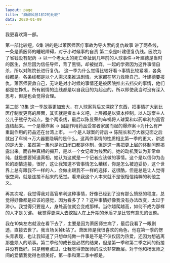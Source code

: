 ```yaml
---
layout: page
title: "麻醉风暴1和2的比较"
data: 2020-01-09
---
```


我更喜欢第一部。 

第一部比较短，6集
讲的是以萧医师医疗事故为导火索的复仇故事
讲了两条线，一条是萧医师的睡眠障碍，对于小时候事的自责
第二条是叶建德复仇线。医院为了省钱没有配药 -> 以一个老太太的死亡牵扯到几年前的人球事件->叶建德是当时的医生，然后因为信任导师，背了黑锅，却被抛弃，一起的学弟因为这件事情自杀，所以对陈院长进行复仇。
这一季为什么觉得比较好看->事情比较紧凑，各条线都是。各条线都是以个人需求来推进剧情。大家都在努力救赎自己。叶建德要报仇，萧医师要救自己，无论是对小时候的事情还是被医院推出去挡灾的事情，他们都是在挣扎。所有剧情的连线都是以自我目的为起点的。所以即使我当时没有深入思考，但是也会觉得合理。

第二部 13集
这一季故事更加宏大，在人球案背后又深挖了东西，把事情扩大到比医疗制度更高的层面，其实就是资本主义吧，上层都是以资本控制。以人球案主人公儿子熊仔为起点，整个两条线，最后以陈显荣的车祸将人球案和以药牟利的高官连结起来。一个是爆炸案 -> 因副作用药品受害者家属而起的爆炸案->为什么有严重副作用的药品还在台湾上市。 一个是人球案的背后-> 陈院长和万大器见面之后就出了车祸->万大器要隐瞒的是什么。这两件事情的性质相比第一季的更大，讲述的是大爱，虽然第一集也是张口闭口都是体制，但是这一集把更上层的体制问题揭露出来。而各种真相的揭开，是以一个女记者为线索的。她的动机我认为非常单纯，就是想要知道真相，她认为这就是一个记者应该做的事情。这个是以信仰为齿轮的剧情连接，很好，这让我知道不管事情怎么糟糕，你是怎么被迫妥协，这个世界上总有跟我不一样的人，会做出跟我不一样的选择，这很酷，但是总是让人觉得很空洞，就是连接不起来的感觉。看来我这个人本来就不是很相信纯粹的利他主义。

再其次呢，我觉得我对高官牟利这种事情，好像已经到了没有那么愤怒的程度，总觉得好像都是应该的感觉，因为看多了？？这种事情好像我没有办法改变，太过于渺小。我觉得只要是人，身处高位就会变成那样。当你越爬越高，如何不成为那样的人才是关键。
我觉得更深入去挖掘人在上升期的矛盾才是比较有意思的议题。

我在10集左右就没在看下去了，主要是因为萧医师生病了，最后我看了一眼剧透，直接去世了。我当场关掉b站了。萧医师是我很喜欢的角色，他在第一季的愣头青表现，也让我知道了只想单纯做一件事是不是不仅仅因为热爱，还因为想逃离那些烦人的琐事。第二季他的成长是必然的结果，但是第一季和第二季之间的衔接并没有做好。只是粗粗点过，让我觉得萧医师的成长非常断层。对于他和杨医师之间的爱情我觉得也很美好。第一季和第二季中都是。